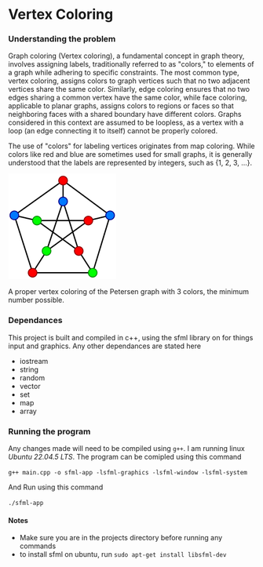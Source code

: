 # Vertex Coloring

### Understanding the problem
Graph coloring (Vertex coloring), a fundamental concept in graph theory, involves assigning labels, traditionally referred to as "colors," to elements of a graph while adhering to specific constraints. The most common type, vertex coloring, assigns colors to graph vertices such that no two adjacent vertices share the same color. Similarly, edge coloring ensures that no two edges sharing a common vertex have the same color, while face coloring, applicable to planar graphs, assigns colors to regions or faces so that neighboring faces with a shared boundary have different colors. Graphs considered in this context are assumed to be loopless, as a vertex with a loop (an edge connecting it to itself) cannot be properly colored.

The use of "colors" for labeling vertices originates from map coloring. While colors like red and blue are sometimes used for small graphs, it is generally understood that the labels are represented by integers, such as {1, 2, 3, ...}.

![A proper vertex coloring of the Petersen graph with 3 colors, the minimum number possible.](images/image.png)

A proper vertex coloring of the Petersen graph with 3 colors, the minimum number possible.
### Dependances
This project is built and compiled in c++, using the sfml library on for things input and graphics. Any other dependances are stated here
* iostream
* string
* random
* vector
* set
* map
* array

### Running the program
Any changes made will need to be compiled using ```g++```. I am running linux *Ubuntu 22.04.5 LTS*.
The program can be comipled using this command

```g++ main.cpp -o sfml-app -lsfml-graphics -lsfml-window -lsfml-system```

And Run using this command

```./sfml-app```

#### Notes
* Make sure you are in the projects directory before running any commands
* to install sfml on ubuntu, run ```sudo apt-get install libsfml-dev```